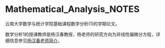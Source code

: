 # Mathematical_Analysis_NOTES

云南大学数学与统计学院基础课程数学分析(1)的学期论文。

数学分析1的授课教师是杨汉春教授，杨老师的研究方向为非线性偏微分方程，详细信息参见[杨汉春老师简介](http://www.ms.ynu.edu.cn/info/1041/1140.htm)。